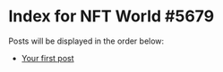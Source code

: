 # Index for NFT World #5679
Posts will be displayed in the order below:

- [Your first post](./001-first.md)

